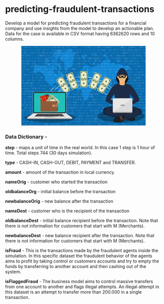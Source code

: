 # predicting-fraudulent-transactions
 Develop a model for predicting fraudulent transactions for a financial company and use insights from the model to develop an actionable plan. Data for the  case is available in CSV format having 6362620 rows and 10 columns.

</p>
<p align="center">
  <img src="https://github.com/Chetand777/Predicting-Fraudulent-Transaction/blob/main/image/cyber-thief-credit-card.jpg?raw=true" alt="Cyber Thief" width="400"/>
</p>

### Data Dictionary -
**step** - maps a unit of time in the real world. In this case 1 step is 1 hour of time. Total steps 744 (30 days simulation).

**type** - CASH-IN, CASH-OUT, DEBIT, PAYMENT and TRANSFER.

**amount** - amount of the transaction in local currency.

**nameOrig** - customer who started the transaction

**oldbalanceOrg** - initial balance before the transaction

**newbalanceOrig** - new balance after the transaction

**nameDest** - customer who is the recipient of the transaction

**oldbalanceDest** - initial balance recipient before the transaction. Note that there is not information for customers that start with M (Merchants).

**newbalanceDest** - new balance recipient after the transaction. Note that there is not information for customers that start with M (Merchants).

**isFraud** - This is the transactions made by the fraudulent agents inside the simulation. In this specific dataset the fraudulent behavior of the agents aims to profit by taking control or customers accounts and try to empty the funds by transferring to another account and then cashing out of the system.

**isFlaggedFraud** - The business model aims to control massive transfers from one account to another and flags illegal attempts. An illegal attempt in this dataset is an attempt to transfer more than 200.000 in a single transaction.